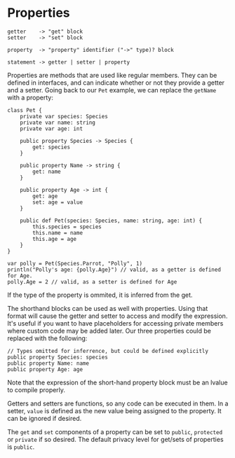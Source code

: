 # Properties

	getter    -> "get" block
	setter    -> "set" block

	property  -> "property" identifier ("->" type)? block

	statement -> getter | setter | property

Properties are methods that are used like regular members. They can be defined in interfaces, and can indicate whether or not they provide a getter and a setter. Going back to our `Pet` example, we can replace the `getName` with a property:


    class Pet {
        private var species: Species
        private var name: string
        private var age: int

        public property Species -> Species {
			get: species
        }

        public property Name -> string {
			get: name
        }

        public property Age -> int {
			get: age
			set: age = value
        }

        public def Pet(species: Species, name: string, age: int) {
            this.species = species
            this.name = name
            this.age = age
        }
    }

    var polly = Pet(Species.Parrot, "Polly", 1)
    println("Polly's age: {polly.Age}") // valid, as a getter is defined for Age.
    polly.Age = 2 // valid, as a setter is defined for Age

If the type of the property is ommited, it is inferred from the get.

The shorthand blocks can be used as well with properties. Using that format will cause the getter and setter to access and modify the expression. It's useful if you want to have placeholders for accessing private members where custom code may be added later. Our three properties could be replaced with the following:

	// Types omitted for inferrence, but could be defined explicitly
	public property Species: species
	public property Name: name
	public property Age: age

Note that the expression of the short-hand property block must be an lvalue to compile properly.

Getters and setters are functions, so any code can be executed in them. In a setter, `value` is defined as the new value being assigned to the property. It can be ignored if desired.

The `get` and `set` components of a property can be set to `public`, `protected` or `private` if so desired. The default privacy level for get/sets of properties is `public`.
